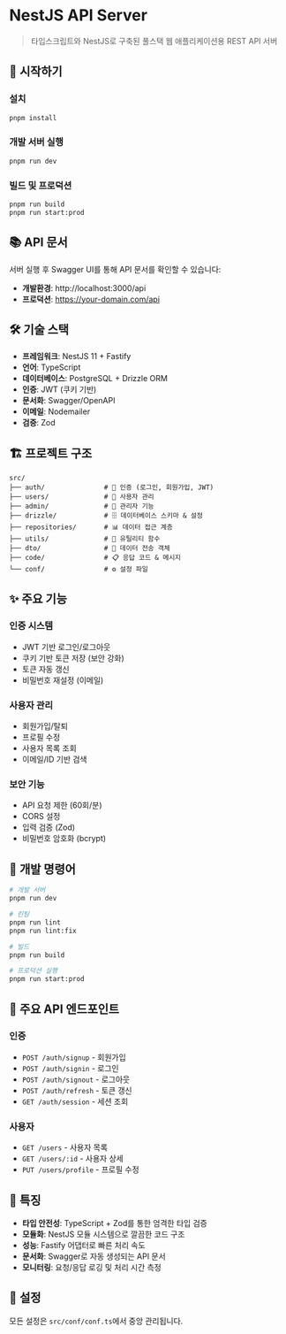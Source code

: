 # NestJS API Server

> 타입스크립트와 NestJS로 구축된 풀스택 웹 애플리케이션용 REST API 서버

## 🚀 시작하기

### 설치
```bash
pnpm install
```

### 개발 서버 실행
```bash
pnpm run dev
```

### 빌드 및 프로덕션
```bash
pnpm run build
pnpm run start:prod
```

## 📚 API 문서

서버 실행 후 Swagger UI를 통해 API 문서를 확인할 수 있습니다:
- **개발환경**: http://localhost:3000/api
- **프로덕션**: https://your-domain.com/api

## 🛠 기술 스택

- **프레임워크**: NestJS 11 + Fastify
- **언어**: TypeScript
- **데이터베이스**: PostgreSQL + Drizzle ORM
- **인증**: JWT (쿠키 기반)
- **문서화**: Swagger/OpenAPI
- **이메일**: Nodemailer
- **검증**: Zod

## 🏗 프로젝트 구조

```
src/
├── auth/               # 🔐 인증 (로그인, 회원가입, JWT)
├── users/              # 👥 사용자 관리
├── admin/              # 👑 관리자 기능
├── drizzle/            # 🗄️ 데이터베이스 스키마 & 설정
├── repositories/       # 📊 데이터 접근 계층
├── utils/              # 🔧 유틸리티 함수
├── dto/                # 📝 데이터 전송 객체
├── code/               # 📋 응답 코드 & 메시지
└── conf/               # ⚙️ 설정 파일
```

## ✨ 주요 기능

### 인증 시스템
- JWT 기반 로그인/로그아웃
- 쿠키 기반 토큰 저장 (보안 강화)
- 토큰 자동 갱신
- 비밀번호 재설정 (이메일)

### 사용자 관리
- 회원가입/탈퇴
- 프로필 수정
- 사용자 목록 조회
- 이메일/ID 기반 검색

### 보안 기능
- API 요청 제한 (60회/분)
- CORS 설정
- 입력 검증 (Zod)
- 비밀번호 암호화 (bcrypt)

## 🔧 개발 명령어

```bash
# 개발 서버
pnpm run dev

# 린팅
pnpm run lint
pnpm run lint:fix

# 빌드
pnpm run build

# 프로덕션 실행
pnpm run start:prod
```

## 📡 주요 API 엔드포인트

### 인증
- `POST /auth/signup` - 회원가입
- `POST /auth/signin` - 로그인
- `POST /auth/signout` - 로그아웃
- `POST /auth/refresh` - 토큰 갱신
- `GET /auth/session` - 세션 조회

### 사용자
- `GET /users` - 사용자 목록
- `GET /users/:id` - 사용자 상세
- `PUT /users/profile` - 프로필 수정

## 🌟 특징

- **타입 안전성**: TypeScript + Zod를 통한 엄격한 타입 검증
- **모듈화**: NestJS 모듈 시스템으로 깔끔한 코드 구조
- **성능**: Fastify 어댑터로 빠른 처리 속도
- **문서화**: Swagger로 자동 생성되는 API 문서
- **모니터링**: 요청/응답 로깅 및 처리 시간 측정

## 📝 설정

모든 설정은 `src/conf/conf.ts`에서 중앙 관리됩니다.
